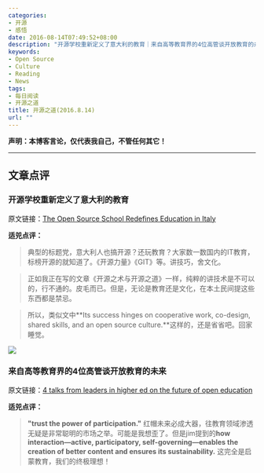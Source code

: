```yaml
---
categories:
- 开源
- 感悟
date: 2016-08-14T07:49:52+08:00
description: "开源学校重新定义了意大利的教育｜来自高等教育界的4位高管谈开放教育的未来"
keywords:
- Open Source
- Culture
- Reading
- News
tags:
- 每日阅读
- 开源之道
title: 开源之道(2016.8.14)
url: ""
---
```


**声明：本博客言论，仅代表我自己，不管任何其它！**

---

## 文章点评

### 开源学校重新定义了意大利的教育

原文链接：[The Open Source School Redefines Education in Italy](http://www.countercurrents.org/2016/08/13/the-open-source-school-redefines-education-in-italy/)

**适兕点评：**

> 典型的标题党，意大利人也搞开源？还玩教育？大家数一数国内的IT教育，标榜开源的就知道了。《开源力量》《GIT》等。讲技巧，舍文化。

> 正如我正在写的文章《开源之术与开源之道》一样，纯粹的讲技术是不可以的，行不通的。皮毛而已。但是，无论是教育还是文化，在本土民间提这些东西都是禁忌。

> 所以，类似文中**Its success hinges on cooperative work, co-design, shared skills, and an open source culture.**这样的，还是省省吧。回家睡觉。

![](https://opensource.com/sites/default/files/styles/image-full-size/public/images/education/EDU_OpenEducationResources_520x292_cm.png?itok=g7wb9H5L)

### 来自高等教育界的4位高管谈开放教育的未来

原文链接：[4 talks from leaders in higher ed on the future of open education](https://opensource.com/life/16/7/future-education-open)

**适兕点评：**

> **"trust the power of participation."** 红帽未来必成大器，往教育领域渗透无疑是非常聪明的市场之举。可能是我想歪了。但是jim提到的**how interaction—active, participatory, self-governing—enables the creation of better content and ensures its sustainability.** 这完全是启蒙教育，我们的终极理想！

